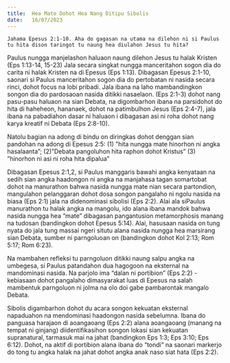 ```yaml
---
title:  Hea Mate Dohot Hea Nang Ditipu Sibolis
date:   16/07/2023
---
```


`Jahama Epesus 2:1-10. Aha do gagasan na utama na dilehon ni si Paulus tu hita dison taringot tu naung hea diulahon Jesus tu hita?`

Paulus nungga manjelashon haluaon naung dilehon Jesus tu halak Kristen (Eps 1:13-14, 15-23) Jala secara singkat nungga manceritahon sogon dia do carita ni halak Kristen na di Epesus (Eps 1:13). Dibagasan Epesus 2:1-10, saonari si Paulus manceritahon sogon dia do pertobatan ni nasida secara rinci, dohot focus na lobi pribadi. Jala ibana na laho mambandingkon songon dia do pardosaoan nasida ditikki nasaelaon. (Eps 2:1-3) dohot nang pasu-pasu haluaon na sian Debata, na digombarhon ibana na parsidohot do hita di haheheon, hananaek, dohot na patimbulhon Jesus (Eps 2:4-7), jala ibana na pabadiahon dasar ni haluaon i dibagasan asi ni roha dohot nang karya kreatif ni Debata (Eps 2:8-10).

Natolu bagian na adong di bindu on diringkas dohot denggan sian pandohan na adong di Epesus 2:5: (1) ”hita nungga mate hinorhon ni angka hasalaanta”; (2)”Debata pangoluhon hita raphon dohot Kristus” (3) ”hinorhon ni asi ni roha hita dipalua”

Dibagasan Epesus 2:1,2, si Paulus  manggaris bawahi angka kenyataan na sedih sian angka haadongon ni angka na manjahasa tagan somartobat dohot na manurathon bahwa nasida nungga mate nian secara partondion, mangulahon pelanggaran dohot dosa songon pangalaho ni ngolu nasida na biasa (Eps 2:1) jala na didenominasi sibolisi (Eps 2:2). Alai ala siPaulus manurathon tu halak angka na mangolu, ido alana ibana mandok bahwa nasida nungga hea “mate” dibagasan pangantusion metamorphosis manang na tudosan (bandingkon dohot Epesus 5:14). Alai, hasusaan nasida on tung  nyata do jala tung massai ngeri situtu alana nasida nungga hea marsirang sian Debata, sumber ni parngoluoan on (bandingkon dohot Kol 2:13; Rom 5:17; Rom 6:23).

Na mambahen refleksi tu parngoluon ditikki naung salpu angka na umbegesa, si Paulus patandahon dua hagogoon na eksternal na mandominasi nasida. Na parjolo ima “dalan ni portibion” (Eps 2:2) - kebiasaan dohot pangalaho dimasyarakat luas di Epesus na salah mambentuk parngoluon ni jolma na olo doi gabe pambarontak mangalo Debata.

Sibolis digambarhon dohot du acara songon kekuatan eksternal napaduahon na mendominasi haadongon nasida sebelumna. Ibana do panguasa harajaon di aoangaoang (Eps 2:2)  alana  aoangaoang (manang na tempat ni ginjang) diidentifikasihon songon lokasi sian kekuatan supranatural, tarmasuk mai na jahat (bandingkon Eps 1:3; Eps 3:10; Eps 6:12). Dohot, na aktif di portibion alana ibana do “tondi” na saonari markerjo do tong tu angka halak na jahat dohot angka anak naso siat hata (Eps 2:2).